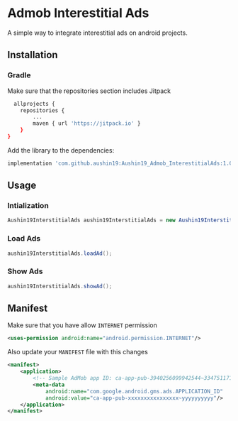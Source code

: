 
# Admob Interestitial Ads

A simple way to integrate interestitial ads on android projects.


## Installation

### Gradle
Make sure that the repositories section includes Jitpack

```bash
  allprojects {
    repositories {
        ...
        maven { url 'https://jitpack.io' }
    }
}
```
Add the library to the dependencies:

```bash    
implementation 'com.github.aushin19:Aushin19_Admob_InterestitialAds:1.0.0'
```
## Usage

### Intialization

```java
Aushin19InterstitialAds aushin19InterstitialAds = new Aushin19InterstitialAds(MainActivity.this, "ca-app-pub-3940256099942544/1033173712");
```

### Load Ads

```java
aushin19InterstitialAds.loadAd();
```

### Show Ads

```java
aushin19InterstitialAds.showAd();
```

## Manifest
Make sure that you have allow `INTERNET` permission
```xml
<uses-permission android:name="android.permission.INTERNET"/>
```

Also update your `MANIFEST` file with this changes
```xml
<manifest>
    <application>
        <!-- Sample AdMob app ID: ca-app-pub-3940256099942544~3347511713 -->
        <meta-data
            android:name="com.google.android.gms.ads.APPLICATION_ID"
            android:value="ca-app-pub-xxxxxxxxxxxxxxxx~yyyyyyyyyy"/>
    </application>
</manifest>
```

